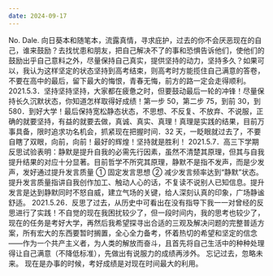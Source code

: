 ```yaml
---
date: 2024-09-17
---
```


No.
Dale.
向日葵本和随笔本，流露真情，寻求庇护，过去的你不会厌恶现在的自己，谁来鼓励？去找忧患和朋友，把自己解决不了的事和恐惧告诉他们，使他们的鼓励出乎自己意料之外，尽量保持自己真实，提供坚持的动力，坚持多久？如果可以，我认为这样坚定的状态坚持到高考结束，则高考时方能揽住自己满意的答卷，不要在高中的最后，留下最大的悔恨，青春无悔，前方的路一定会走得顺利。
2021.5.3．坚持坚持坚持，大家都在疲惫之时，但要鼓动最后一轮的冲锋！尽量保持长久沉默状态，你知道怎样取得好成绩！第一步 50，第二步 75，到前 30，到 580．到好大学！最后保持宽松静态状态，不思想、不反复、不放弃、不说服，正确的就要坚持，有益的就要去做，真诚、真实、真理！真理是实践的结果，目前万事具备，限时追求功名机会，抓紧现在把握时间．32 天，一眨眼就过去了，不要自瞎了双眼，向前，向前！最好的辉煌！坚持就是胜利！
2021.5.7．高三下学期反思试验表明：静默是提升自我的必需先行因素，虽然不清楚其原理，但其与自我提升结果的对应十分显著。目前哲学不所究其原理，静默不是指不发声，而是少发声，发好通过提升发言质量 ① 固定发言思想 ② 减少发言频率达到“静默”状态。提升发言质量指讲自我创作加工、触动人心的话，不复读不说别人已知信息。提升发言是达到静默同时不怒自威，建立气场的关键，给人深刻认真的印象，广场静谧舒适。
2021.5.26．反思了过去，从历史中可看出在没有指导下我一一对曾经的反思进行了实践！不自觉的现在我困扰较少了，但一段时间内，我的思考也较少了，现在的任务是考好大学，再然后我希望探寻出合适的三观及解决问题的完整普适方案，所有宏大的东西要暂时搁置，全心全力备考，怀着热切的希望和坚定的信念——作为一个共产主义者，为人类的解放而奋斗，且首先将自己生活中的种种处理得让自己满意（不降低标准），先做出有说服力的成绩再涉外。
忘记过去，忽略未来。
现在是办事的时候，考好成绩是对现在时间最大的利用。
